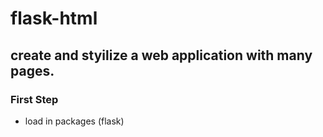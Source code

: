 # flask-html

## create and styilize a web application with many pages.

### First Step
- load in packages (flask)